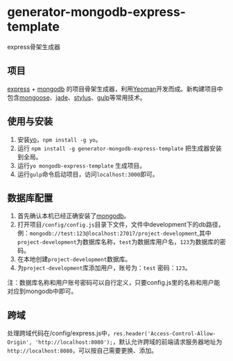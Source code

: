 # generator-mongodb-express-template
express骨架生成器

## 项目
[express](http://expressjs.com/) + [mongodb](https://www.mongodb.com/) 的项目骨架生成器，利用[Yeoman](http://yeoman.io/)开发而成。新构建项目中包含[mongoose](http://mongoosejs.com/)、[jade](http://jade-lang.com/)、[stylus](http://stylus-lang.com/)、[gulp](http://gulpjs.com/)等常用技术。

## 使用与安装
1. 安装[yo](http://yeoman.io/)，`npm install -g yo`。
2. 运行 `npm install -g generator-mongodb-express-template` 把生成器安装到全局。
3. 运行`yo mongodb-express-template` 生成项目。
4. 运行`gulp`命令启动项目，访问`localhost:3000`即可。

## 数据库配置
1. 首先确认本机已经正确安装了[mongodb](https://www.mongodb.com/)。
2. 打开项目`/config/config.js`目录下文件，文件中development下的db路径，例：`mongodb://test:123@localhost:27017/project-development`,其中`project-development`为数据库名称，`test`为数据库用户名，`123`为数据库的密码。
3. 在本地创建`project-development`数据库。
4. 为`project-development`库添加用户，账号为：`test` 密码：`123`。

注：数据库名称和用户账号密码可以自行定义，只要config.js里的名称和用户能对应到mongodb中即可。

## 跨域
处理跨域代码在/config/express.js中，`res.header('Access-Control-Allow-Origin', 'http://localhost:8080');`，默认允许跨域的前端请求服务器地址为`http://localhost:8080`，可以按自己需要更换、添加。
